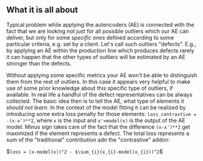 ## What it is all about

Typical problem while applying the autencoders (AE) is connected with the fact that we are looking not just for all possible outliers which our AE can deliver, but only for some *specific ones* defined according to some particular criteria, e.g. set by a client. Let's call such outliers "defects". E.g., by applying an AE within the production line which produces defects rarely it can happen that the other types of outliers will be estimated by an AE stronger than the defects.

Without applying some specific metrics your AE won't be able to distinguish them from the rest of outliers. In this case it appears very helpful to make use of some prior knowledge about this specific type of outliers, if available. In real life a handful of the defect representatives can be always collected. The basic idea then is to tell the AE, what type of elements it *should not learn*. In the context of the model fitting it can be realized by introducing some extra loss penalty for those elements: `loss_contrastive = -(x-x')**2`, where `x` is the input and `x'=model(x)` is the output of the AE model. Minus sign takes care of the fact that the difference `(x-x')**2` get maximized if the element represents a defect. The total loss represents a sum of the "traditional" contribution adn the "contrastive" addon:

$`loss = (x-model(x))^2 - $\sum_{i}(x_{i}-model(x_{i}))^2`$

